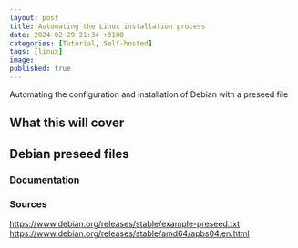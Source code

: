 ```yaml
---
layout: post
title: Automating the Linux installation process
date: 2024-02-29 21:34 +0100
categories: [Tutorial, Self-hosted]
tags: [linux]
image: 
published: true
---
```


Automating the configuration and installation of Debian with a preseed file

## What this will cover

## Debian preseed files

### Documentation

### Sources
https://www.debian.org/releases/stable/example-preseed.txt
https://www.debian.org/releases/stable/amd64/apbs04.en.html